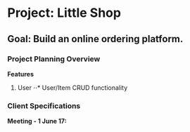 # Project: Little Shop

## Goal: Build an online ordering platform.

### Project Planning Overview

**Features**
1. User
⋅⋅* User/Item CRUD functionality

### Client Specifications

**Meeting - 1 June 17:**
